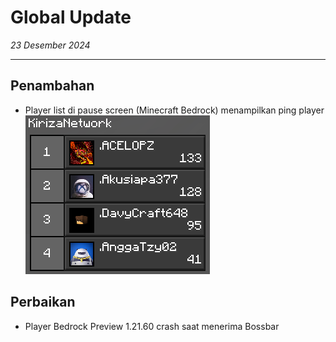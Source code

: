 # Global Update

_23 Desember 2024_

---

## Penambahan

- Player list di pause screen (Minecraft Bedrock) menampilkan ping player
  ![img.png](img/img.png)

## Perbaikan

- Player Bedrock Preview 1.21.60 crash saat menerima Bossbar